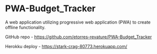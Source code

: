 # PWA-Budget_Tracker
A web application utilizing progressive web application (PWA) to create offline functionality.

GitHub repo - https://github.com/etorres-revature/PWA-Budget_Tracker

Herokku deploy -  https://stark-crag-80773.herokuapp.com/